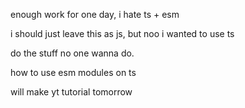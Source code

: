 enough work for one day, i hate ts + esm

i should just leave this as js, but noo i wanted to use ts

do the stuff no one wanna do.

how to use esm modules on ts

will make yt tutorial tomorrow
